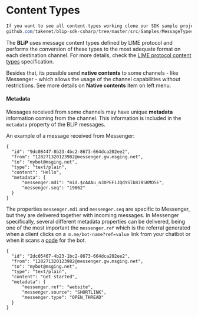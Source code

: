 # Content Types

```csharp
If you want to see all content-types working clone our SDK sample project:
github.com/takenet/blip-sdk-csharp/tree/master/src/Samples/MessageTypes
```

The **BLiP** uses message content types defined by LIME protocol and performs the conversion of these types to the most adequate format on each destination channel. For more details, check the [LIME protocol content types](http://limeprotocol.org/content-types.html) specification.

Besides that, its possible send **native contents** to some channels - like Messenger - which allows the usage of the channel capabilities without restrictions. See more details on **Native contents** item on left menu.

#### Metadata

Messages received from some channels may have unique **metadata** information coming from the channel. This information is included in the `metadata` property of the BLiP messages.

An example of a message received from Messenger:

```http
{ 
  "id": "9dc08447-8b23-4bc2-8673-664dca202ee2",
  "from": "128271320123982@messenger.gw.msging.net",
  "to": "mybot@msging.net",
  "type": "text/plain",
  "content": "Hello",
  "metadata": {
      "messenger.mdi": "mid.$cAAAu_n30PEFiJQdYSlb8785KMO5E",
      "messenger.seq": "19062"
  }    
}
```

The properties `messenger.mdi` and `messenger.seq` are specific to Messenger, but they are delivered together with incoming messages. In Messenger specifically, several different metadata properties can be delivered, being one of the most important the `messenger.ref` which is the referral generated when a client clicks on a` m.me/bot-name?ref=value` link from your chatbot or when it scans a [code](https://developers.facebook.com/docs/messenger-platform/messenger-code) for the bot.

```http
{ 
  "id": "2dc05467-4b23-1bc2-8673-664dca202ee2",
  "from": "128271320123982@messenger.gw.msging.net",
  "to": "mybot@msging.net",
  "type": "text/plain",
  "content": "Get started",
  "metadata": {
      "messenger.ref": "website",
      "messenger.source": "SHORTLINK",
      "messenger.type": "OPEN_THREAD"
  }    
}
```
